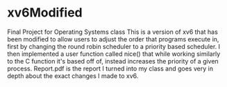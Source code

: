 # xv6Modified
Final Project for Operating Systems class
This is a version of xv6 that has been modified to allow users to adjust the order that programs execute in, first by changing the round robin scheduler to a priority based scheduler. I then implemented a user function called nice() that while working similarly to the C function it's based off of, instead increases the priority of a given process.
Report.pdf is the report I turned into my class and goes very in depth about the exact changes I made to xv6.
